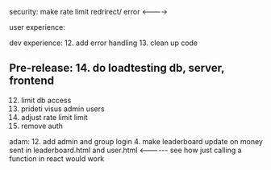 security:
make rate limit redrirect/ error <---->

user experience:

dev experience:
12. add error handling
13. clean up code 

Pre-release:
14. do loadtesting db, server, frontend
---------------------------------------
12. limit db access
15. prideti visus admin users
16. adjust rate limit limit
17. remove auth

adam:
12. add admin and group login
4. make leaderboard update on money sent in leaderboard.html and user.html <------ see how just calling a function in react would work
